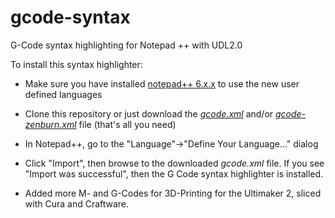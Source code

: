 gcode-syntax
============

G-Code syntax highlighting for Notepad ++ with UDL2.0

To install this syntax highlighter:

- Make sure you have installed [notepad++ 6.x.x](http://download.tuxfamily.org/notepadplus/6.4.2/npp.6.4.2.Installer.exe) to use the new user defined languages
- Clone this repository or just download the [_gcode.xml_](https://github.com/foreachthing/gcode-syntax/blob/master/gcode.xml)  and/or [_gcode-zenburn.xml_](https://github.com/foreachthing/gcode-syntax/blob/master/gcode-zenburn.xml) file (that's all you need)
- In Notepad++, go to the "Language"->"Define Your Language..." dialog
- Click "Import", then browse to the downloaded _gcode.xml_ file. If you see "Import was successful", then the G Code syntax highlighter is installed.

- Added more M- and G-Codes for 3D-Printing for the Ultimaker 2, sliced with Cura and Craftware.
